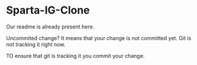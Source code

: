 # Sparta-IG-Clone

Our readme is already present here.

Uncommited change? It means that your change is not committed yet. 
Git is not tracking it right now. 

TO ensure that git is tracking it you commit your change. 

